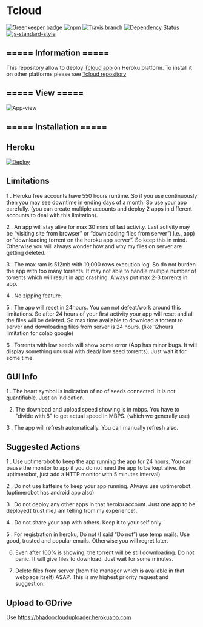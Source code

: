 # Tcloud

[![Greenkeeper badge](https://badges.greenkeeper.io/Lunik/tcloud.svg)](https://greenkeeper.io/)
[![npm](https://img.shields.io/npm/v/tcloud.svg)](https://www.npmjs.com/package/tcloud)
[![Travis branch](https://img.shields.io/travis/Lunik/tcloud/master.svg)](https://travis-ci.org/Lunik/tcloud)
[![Dependency Status](https://gemnasium.com/badges/github.com/Lunik/tcloud.svg)](https://gemnasium.com/github.com/Lunik/tcloud)
[![js-standard-style](https://img.shields.io/badge/code%20style-standard-brightgreen.svg)](http://standardjs.com/)

## ===== Information =====
This repository allow to deploy [Tcloud app](https://github.com/Lunik/tcloud) on Heroku platform. To install it on other platforms please see [Tcloud repository](https://github.com/Lunik/tcloud)

## ===== View =====

![App-view](https://i.imgur.com/BsmiKID.png)

## ===== Installation =====

## Heroku

[![Deploy](https://www.herokucdn.com/deploy/button.svg)](https://heroku.com/deploy?template=https://github.com/sagirisayang/tcloud-heroku)

## Limitations

1 . Heroku free accounts have 550 hours runtime. So if you use continuously then you may see downtime in ending days of a month. So use your app carefully. (you can create multiple accounts and deploy 2 apps in different accounts to deal with this limitation).

2 . An app will stay alive for max 30 mins of last activity. Last activity may be “visiting site from browser” or “downloading files from server”( i.e., app) or “downloading torrent on the heroku app server”. So keep this in mind. Otherwise you will always wonder how and why my        files on server are getting deleted.

3 . The max ram is 512mb with 10,000 rows execution log. So do not burden the app with too many torrents. It may not able to handle multiple number of torrents which will result in app crashing. Always put max 2-3 torrents in app.

4 . No zipping feature.

5 . The app will reset in 24hours. You can not defeat/work around  this limitations. So after 24 hours of your first activity your app will reset and all the files will be deleted. So max time available to download a torrent to server and downloading files from server is 24 hours. (like 12hours limitation for colab google)   

6 . Torrents with low seeds will show some error (App has minor bugs. It will display something unusual with dead/ low seed torrents). Just wait it for some time.

## GUI Info

1 . The heart symbol is indication of no of seeds connected. It is not quantifiable. Just an indication.

2. The download and upload speed showing is in mbps. You have to "divide with 8" to get actual speed in MBPS. (which we generally use)

3 . The app will refresh automatically. You can manually refresh also.

## Suggested Actions

1 . Use uptimerobot to keep the app running the app for 24 hours. You can pause the monitor to app if you do not need the app to be kept alive.
(in uptimerobot, just add a HTTP monitor with 5 minutes interval)

2 . Do not use kaffeine to keep your app running. Always use uptimerobot. (uptimerobot has android app also)

3 . Do not deploy any other apps in that heroku account. Just one app to be deployed( trust me,I am telling from my experience).

4 . Do not share your app with others. Keep it to your self only.

5 . For registration in heroku, Do not (I said “Do not”) use temp mails. Use good, trusted and popular emails. Otherwise you will regret later.

6. Even after 100% is showing, the torrent will be still downloading. Do not panic. It will give files to download. Just wait for some minutes.

7. Delete files from server (from file manager which is available in that webpage itself) ASAP. This is my highest priority request and suggestion.

## Upload to GDrive

Use https://bhadooclouduploader.herokuapp.com
